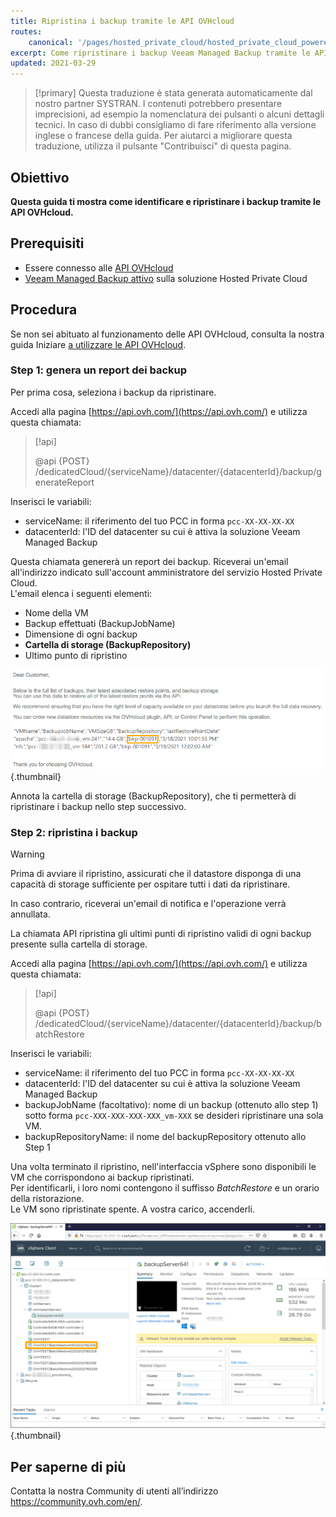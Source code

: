 ```yaml
---
title: Ripristina i backup tramite le API OVHcloud
routes:
    canonical: '/pages/hosted_private_cloud/hosted_private_cloud_powered_by_vmware/veeam_managed_backup_restoration'
excerpt: Come ripristinare i backup Veeam Managed Backup tramite le API OVHcloud
updated: 2021-03-29
---
```


> [!primary]
> Questa traduzione è stata generata automaticamente dal nostro partner SYSTRAN. I contenuti potrebbero presentare imprecisioni, ad esempio la nomenclatura dei pulsanti o alcuni dettagli tecnici. In caso di dubbi consigliamo di fare riferimento alla versione inglese o francese della guida. Per aiutarci a migliorare questa traduzione, utilizza il pulsante "Contribuisci" di questa pagina.
>


## Obiettivo

**Questa guida ti mostra come identificare e ripristinare i backup tramite le API OVHcloud.**

## Prerequisiti

- Essere connesso alle [API OVHcloud](https://api.ovh.com/)
- [Veeam Managed Backup attivo](/pages/bare_metal_cloud/managed_bare_metal/veeam_backup_as_a_service) sulla soluzione Hosted Private Cloud

## Procedura

Se non sei abituato al funzionamento delle API OVHcloud, consulta la nostra guida Iniziare [a utilizzare le API OVHcloud](/pages/manage_and_operate/api/first-steps).

### Step 1: genera un report dei backup

Per prima cosa, seleziona i backup da ripristinare.

Accedi alla pagina [https://api.ovh.com/](https://api.ovh.com/) e utilizza questa chiamata:

> [!api]
>
> @api {POST} /dedicatedCloud/{serviceName}/datacenter/{datacenterId}/backup/generateReport

Inserisci le variabili:

- serviceName: il riferimento del tuo PCC in forma `pcc-XX-XX-XX-XX`
- datacenterId: l'ID del datacenter su cui è attiva la soluzione Veeam Managed Backup

Questa chiamata genererà un report dei backup. Riceverai un'email all'indirizzo indicato sull'account amministratore del servizio Hosted Private Cloud.
<br>L'email elenca i seguenti elementi:

- Nome della VM
- Backup effettuati (BackupJobName)
- Dimensione di ogni backup
- **Cartella di storage (BackupRepository)**
- Ultimo punto di ripristino

![email](images/backup-report-email2.png){.thumbnail}

Annota la cartella di storage (BackupRepository), che ti permetterà di ripristinare i backup nello step successivo.

### Step 2: ripristina i backup

> [!warning]
>
> Prima di avviare il ripristino, assicurati che il datastore disponga di una capacità di storage sufficiente per ospitare tutti i dati da ripristinare.
>
> In caso contrario, riceverai un'email di notifica e l'operazione verrà annullata.

La chiamata API ripristina gli ultimi punti di ripristino validi di ogni backup presente sulla cartella di storage.

Accedi alla pagina [https://api.ovh.com/](https://api.ovh.com/) e utilizza questa chiamata:

> [!api]
>
> @api {POST} /dedicatedCloud/{serviceName}/datacenter/{datacenterId}/backup/batchRestore
>

Inserisci le variabili:

- serviceName: il riferimento del tuo PCC in forma `pcc-XX-XX-XX-XX`
- datacenterId: l'ID del datacenter su cui è attiva la soluzione Veeam Managed Backup
- backupJobName (facoltativo): nome di un backup (ottenuto allo step 1) sotto forma `pcc-XXX-XXX-XXX-XXX_vm-XXX` se desideri ripristinare una sola VM.
- backupRepositoryName: il nome del backupRepository ottenuto allo Step 1

Una volta terminato il ripristino, nell'interfaccia vSphere sono disponibili le VM che corrispondono ai backup ripristinati.
<br>Per identificarli, i loro nomi contengono il suffisso *BatchRestore* e un orario della ristorazione.
<br>Le VM sono ripristinate spente. A vostra carico, accenderli.

![vSphere](images/vcenter2.png){.thumbnail}

## Per saperne di più

Contatta la nostra Community di utenti all’indirizzo <https://community.ovh.com/en/>.
